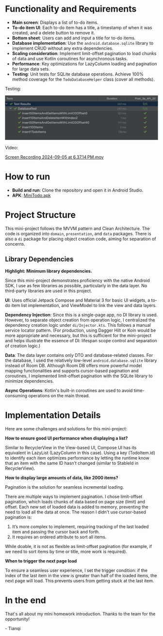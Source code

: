 # Functionality and Requirements
- **Main screen**: Displays a list of to-do items.
- **To-do item UI**: Each to-do item has a title, a timestamp of when it was created, and a delete button to remove it.
- **Bottom sheet**: Users can add and input a title for to-do items.
- **Database implementation**: Use the `android.database.sqlite` library to implement CRUD without any extra dependencies.
- **Scaling consideration**: Implement limit-offset pagination to load chunks of data and use Kotlin coroutines for asynchronous tasks.
- **Performance**: Key optimizations for LazyColumn loading and pagination for large data sets.
- **Testing**: Unit tests for SQLite database operations. Achieve 100% method coverage for the `TodoDatabaseHelper` class (cover all methods).

Testing: 

![WX20240905-171347@2x.png](WX20240905-171347%402x.png)

Video:

[Screen Recording 2024-09-05 at 6.37.14 PM.mov](Screen%20Recording%202024-09-05%20at%206.37.14%E2%80%AFPM.mov)


# How to run
- **Build and run**: Clone the repository and open it in Android Studio.
- **APK**: [MiniTodo.apk](MiniTodo.apk)

# Project Structure
This mini-project follows the MVVM pattern and Clean Architecture. The code is organized into `domain`, `presentation`, and `data` packages. There is also a `di` package for placing object creation code, aiming for separation of concerns.

## Library Dependencies
**Highlight: Minimum library dependencies.**

Since this mini-project demonstrates proficiency with the native Android SDK, I use as few libraries as possible, particularly in the data layer. No third-party libraries are used in this project.

**UI**: Uses official Jetpack Compose and Material 3 for basic UI widgets, a to-do item list implementation, and ViewModel to link the view and data layers.

**Dependency Injection**: Since this is a single-page app, no DI library is used. However, to separate object creation from operation logic, I centralized the dependency creation logic under `di/Injector.kts`. This follows a manual service locator pattern. (For production, using Dagger Hilt or Koin would be more appropriate and necessary, but this is sufficient for the mini-project and helps illustrate the essence of DI: lifespan scope control and separation of creation logic.)

**Data**: The data layer contains only DTO and database-related classes. For the database, I used the relatively low-level `android.database.sqlite` library instead of Room DB. Although Room DB offers more powerful model mapping functionalities and supports cursor-based pagination and coroutines, I implemented limit-offset pagination with the SQLite library to minimize dependencies.

**Async Operations**: Kotlin's built-in coroutines are used to avoid time-consuming operations on the main thread.

# Implementation Details
Here are some challenges and solutions for this mini-project:

**How to ensure good UI performance when displaying a list?**

Similar to RecyclerView in the View-based UI, Compose UI has its equivalent in LazyList (LazyColumn in this case). Using a key (TodoItem.id) to identify each item optimizes performance by letting the runtime know that an item with the same ID hasn’t changed (similar to StableId in RecyclerView).

**How to display large amounts of data, like 2000 items?**

Pagination is the solution for seamless incremental loading.

There are multiple ways to implement pagination. I chose limit-offset pagination, which loads chunks of data based on page size (limit) and offset. Each new set of loaded data is added to memory, preventing the need to load all the data at once.
The reason I didn't use cursor-based pagination is:
1. It’s more complex to implement, requiring tracking of the last loaded item and passing the cursor back and forth.
2. It requires an ordered attribute to sort all items.

While doable, it is not as flexible as limit-offset pagination (for example, if we need to sort items by time or title, more work is required).

**When to trigger the next page load**

To ensure a seamless user experience, I set the trigger condition: if the index of the last item in the view is greater than half of the loaded items, the next page will load. This prevents users from getting stuck at the last item.

# In the end
That's all about my mini homework introduction. Thanks to the team for the opportunity!

\- Tianqi

